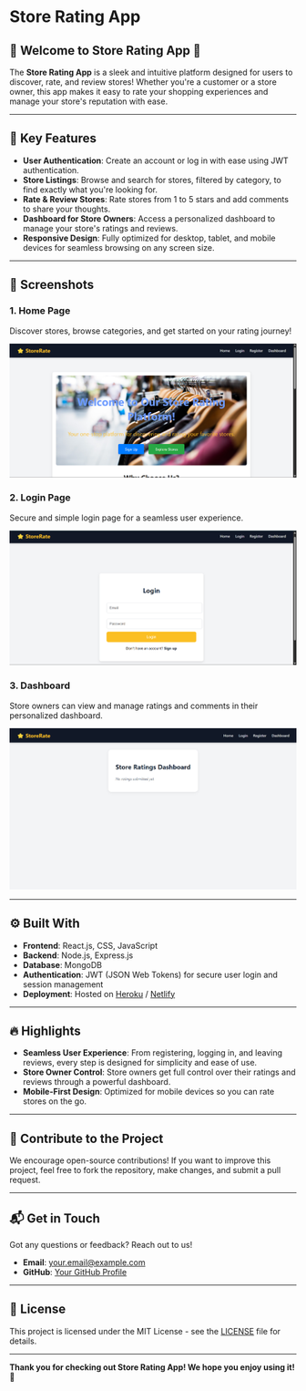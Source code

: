 # Store Rating App

## 🌟 Welcome to Store Rating App 🌟

The **Store Rating App** is a sleek and intuitive platform designed for users to discover, rate, and review stores! Whether you're a customer or a store owner, this app makes it easy to rate your shopping experiences and manage your store's reputation with ease.

---

## 🚀 Key Features

- **User Authentication**: Create an account or log in with ease using JWT authentication.
- **Store Listings**: Browse and search for stores, filtered by category, to find exactly what you're looking for.
- **Rate & Review Stores**: Rate stores from 1 to 5 stars and add comments to share your thoughts.
- **Dashboard for Store Owners**: Access a personalized dashboard to manage your store's ratings and reviews.
- **Responsive Design**: Fully optimized for desktop, tablet, and mobile devices for seamless browsing on any screen size.

---

## 📸 Screenshots

### 1. **Home Page**

Discover stores, browse categories, and get started on your rating journey!

![Home Page](images/home-page.png)

### 2. **Login Page**

Secure and simple login page for a seamless user experience.

![Login Page](images/login-page.png)

### 3. **Dashboard**

Store owners can view and manage ratings and comments in their personalized dashboard.

![Dashboard](images/dashboard.png)

---

## ⚙️ Built With

- **Frontend**: React.js, CSS, JavaScript
- **Backend**: Node.js, Express.js
- **Database**: MongoDB
- **Authentication**: JWT (JSON Web Tokens) for secure user login and session management
- **Deployment**: Hosted on [Heroku](https://heroku.com) / [Netlify](https://netlify.com)

---

## 🔥 Highlights

- **Seamless User Experience**: From registering, logging in, and leaving reviews, every step is designed for simplicity and ease of use.
- **Store Owner Control**: Store owners get full control over their ratings and reviews through a powerful dashboard.
- **Mobile-First Design**: Optimized for mobile devices so you can rate stores on the go.

---

## 🌱 Contribute to the Project

We encourage open-source contributions! If you want to improve this project, feel free to fork the repository, make changes, and submit a pull request.

---

## 📬 Get in Touch

Got any questions or feedback? Reach out to us!

- **Email**: [your.email@example.com](mailto:your.email@example.com)
- **GitHub**: [Your GitHub Profile](https://github.com/yourusername)

---

## 📑 License

This project is licensed under the MIT License - see the [LICENSE](LICENSE) file for details.

---

**Thank you for checking out Store Rating App! We hope you enjoy using it! 🚀**

